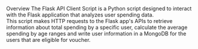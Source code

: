 Overview
The Flask API Client Script is a Python script designed to interact with the Flask application that analyzes user spending data.   
This script makes HTTP requests to the Flask app's APIs to retrieve information about total spending by a specific user, calculate the 
average spending by age ranges and write user information in a MongoDB for the users that are eligible for voucher.
